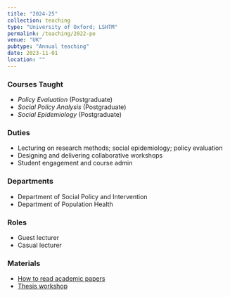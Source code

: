 ```yaml
---
title: "2024-25"
collection: teaching
type: "University of Oxford; LSHTM"
permalink: /teaching/2022-pe
venue: "UK"
pubtype: "Annual teaching"
date: 2023-11-01
location: ""
---
```


### Courses Taught
- *Policy Evaluation* (Postgraduate)  
- *Social Policy Analysis* (Postgraduate)
- *Social Epidemiology* (Postgraduate)

### Duties
- Lecturing on research methods; social epidemiology; policy evaluation
- Designing and delivering collaborative workshops
- Student engagement and course admin

### Departments
- Department of Social Policy and Intervention
- Department of Population Health

### Roles
- Guest lecturer
- Casual lecturer

### Materials
 - [How to read academic papers](/files/reading_.pdf)
 - [Thesis workshop](/files/thesis_work_.pdf)
